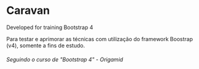 # Caravan
Developed for training Bootstrap 4

Para testar e aprimorar as técnicas com utilização do framework Boostrap (v4), somente a fins de estudo.

###### Seguindo o curso de "Bootstrap 4" - Origamid
